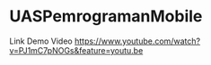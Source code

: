 # UASPemrogramanMobile
Link Demo Video
https://www.youtube.com/watch?v=PJ1mC7pNOGs&feature=youtu.be
